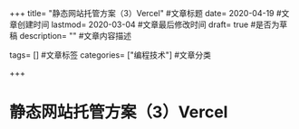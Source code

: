 +++ title= "静态网站托管方案（3）Vercel" #文章标题 date= 2020-04-19 #文章创建时间 lastmod= 2020-03-04 #文章最后修改时间 draft= true #是否为草稿 description= "" #文章内容描述

tags= [] #文章标签 categories= ["编程技术"] #文章分类

+++

# 静态网站托管方案（3）Vercel
